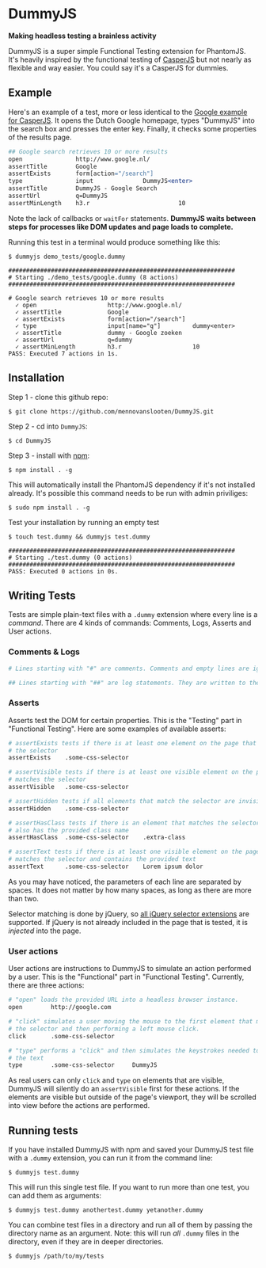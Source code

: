 # DummyJS
**Making headless testing a brainless activity**

DummyJS is a super simple Functional Testing extension for PhantomJS. It's
heavily inspired by the functional testing of [CasperJS](http://casperjs.org/)
but not nearly as flexible and way easier. You could say it's a CasperJS for dummies.

## Example

Here's an example of a test, more or less identical to the
[Google example for CasperJS](http://docs.casperjs.org/en/latest/quickstart.html).
It opens the Dutch Google homepage, types "DummyJS" into the search box and
presses the enter key. Finally, it checks some properties of the results page.

```apache
## Google search retrieves 10 or more results
open               http://www.google.nl/
assertTitle        Google
assertExists       form[action="/search"]
type               input              DummyJS<enter>
assertTitle        DummyJS - Google Search
assertUrl          q=DummyJS
assertMinLength    h3.r                         10
```

Note the lack of callbacks or `waitFor` statements. **DummyJS waits between 
steps for processes like DOM updates and page loads to complete.**

Running this test in a terminal would produce something like this:

```
$ dummyjs demo_tests/google.dummy

################################################################
# Starting ./demo_tests/google.dummy (8 actions)
################################################################

# Google search retrieves 10 or more results
  ✓ open                    http://www.google.nl/
  ✓ assertTitle             Google
  ✓ assertExists            form[action="/search"]
  ✓ type                    input[name="q"]         dummy<enter>
  ✓ assertTitle             dummy - Google zoeken
  ✓ assertUrl               q=dummy
  ✓ assertMinLength         h3.r                    10
PASS: Executed 7 actions in 1s.
```

## Installation

Step 1 - clone this github repo:

    $ git clone https://github.com/mennovanslooten/DummyJS.git

Step 2 - cd into `DummyJS`:

    $ cd DummyJS

Step 3 - install with [npm](https://npmjs.org/):

    $ npm install . -g

This will automatically install the PhantomJS dependency if it's not installed
already. It's possible this command needs to be run with admin priviliges:

    $ sudo npm install . -g

Test your installation by running an empty test

```
$ touch test.dummy && dummyjs test.dummy

################################################################
# Starting ./test.dummy (0 actions)
################################################################
PASS: Executed 0 actions in 0s.
```


## Writing Tests

Tests are simple plain-text files with a `.dummy` extension where every line is
a _command_. There are 4 kinds of commands: Comments, Logs, Asserts and User actions.

### Comments & Logs

```apache
# Lines starting with "#" are comments. Comments and empty lines are ignored

## Lines starting with "##" are log statements. They are written to the terminal
```

### Asserts

Asserts test the DOM for certain properties. This is the "Testing" part in
"Functional Testing". Here are some examples of available asserts:

```apache
# assertExists tests if there is at least one element on the page that matches
# the selector
assertExists    .some-css-selector

# assertVisible tests if there is at least one visible element on the page that
# matches the selector
assertVisible   .some-css-selector

# assertHidden tests if all elements that match the selector are invisible
assertHidden    .some-css-selector

# assertHasClass tests if there is an element that matches the selector and
# also has the provided class name
assertHasClass  .some-css-selector    .extra-class

# assertText tests if there is at least one visible element on the page that
# matches the selector and contains the provided text
assertText      .some-css-selector    Lorem ipsum dolor
```

As you may have noticed, the parameters of each line are separated by spaces. 
It does not matter by how many spaces, as long as there are more than two.

Selector matching is done by jQuery, so
[all jQuery selector extensions](http://api.jquery.com/category/selectors/jquery-selector-extensions/)
are supported. If jQuery is not already included in the page that is tested, it
is *injected* into the page.

### User actions

User actions are instructions to DummyJS to simulate an action performed by
a user. This is the "Functional" part in "Functional Testing". Currently, 
there are three actions:

```apache
# "open" loads the provided URL into a headless browser instance.
open        http://google.com

# "click" simulates a user moving the mouse to the first element that matches
# the selector and then performing a left mouse click. 
click       .some-css-selector

# "type" performs a "click" and then simulates the keystrokes needed to type
# the text
type        .some-css-selector     DummyJS
```

As real users can only `click` and `type` on elements that are visible,
DummyJS will silently do an `assertVisible` first for these actions. If the
elements are visible but outside of the page's viewport, they will be scrolled
into view before the actions are performed.

## Running tests

If you have installed DummyJS with npm and saved your DummyJS test file with a 
`.dummy` extension, you can run it from the command line:

    $ dummyjs test.dummy

This will run this single test file. If you want to run more than one test, you
can add them as arguments:

    $ dummyjs test.dummy anothertest.dummy yetanother.dummy

You can combine test files in a directory and run all of them by passing the
directory name as an argument. Note: this will run *all* `.dummy` files in the
directory, even if they are in deeper directories.

    $ dummyjs /path/to/my/tests




